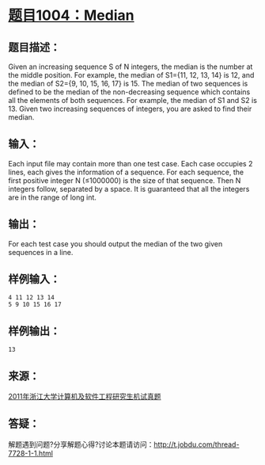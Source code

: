 # [题目1004：Median](http://ac.jobdu.com/problem.php?pid=1004)

## 题目描述：
Given an increasing sequence S of N integers, the median is the number at the middle position. For example, the median of S1={11, 12, 13, 14} is 12, and the median of S2={9, 10, 15, 16, 17} is 15. The median of two sequences is defined to be the median of the non-decreasing sequence which contains all the elements of both sequences. For example, the median of S1 and S2 is 13.
Given two increasing sequences of integers, you are asked to find their median.

## 输入：
Each input file may contain more than one test case.
Each case occupies 2 lines, each gives the information of a sequence. For each sequence, the first positive integer N (≤1000000) is the size of that sequence. Then N integers follow, separated by a space.
It is guaranteed that all the integers are in the range of long int.

## 输出：
For each test case you should output the median of the two given sequences in a line.

## 样例输入：

```
4 11 12 13 14
5 9 10 15 16 17
```

## 样例输出：

```
13
```

## 来源：
[2011年浙江大学计算机及软件工程研究生机试真题](http://ac.jobdu.com/problemset.php?search=2011年浙江大学计算机及软件工程研究生机试真题)

## 答疑：
解题遇到问题?分享解题心得?讨论本题请访问：http://t.jobdu.com/thread-7728-1-1.html
